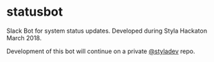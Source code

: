 # statusbot

Slack Bot for system status updates. Developed during Styla Hackaton March 2018.

Development of this bot will continue on a private [@styladev](https://github.com/styladev) repo.
